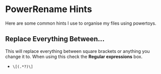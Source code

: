 # PowerRename Hints
Here are some common hints I use to organise my files using powertoys. 

## Replace Everything Between...
This will replace everything between square brackets or anything you change it to. When using this check the **Regular expressions** box.

* `\[(.*?)\]`
